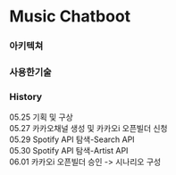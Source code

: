 # Music Chatboot

### 아키텍쳐

### 사용한기술 

### History
05.25 기획 및 구상 <br>
05.27 카카오채널 생성 및 카카오i 오픈빌더 신청 <br>
05.29 Spotify API 탐색-Search API <br>
05.30 Spotify API 탐색-Artist API <br>
06.01 카카오i 오픈빌더 승인 -> 시나리오 구성 <br>
